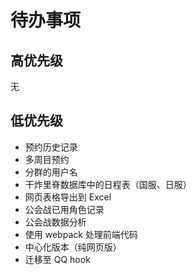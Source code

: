 # 待办事项

## 高优先级

无

## 低优先级

- 预约历史记录
- 多周目预约
- 分群的用户名
- 干炸里脊数据库中的日程表（国服、日服）
- 网页表格导出到 Excel
- 公会战已用角色记录
- 公会战数据分析
- 使用 webpack 处理前端代码
- 中心化版本（纯网页版）
- 迁移至 QQ hook
